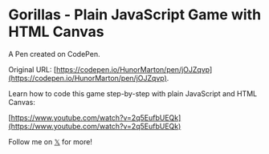 # Gorillas - Plain JavaScript Game with HTML Canvas

A Pen created on CodePen.

Original URL: [https://codepen.io/HunorMarton/pen/jOJZqvp](https://codepen.io/HunorMarton/pen/jOJZqvp).

Learn how to code this game step-by-step with plain JavaScript and HTML Canvas: 

[https://www.youtube.com/watch?v=2q5EufbUEQk](https://www.youtube.com/watch?v=2q5EufbUEQk)

Follow me on [𝕏](https://twitter.com/HunorBorbely) for more!